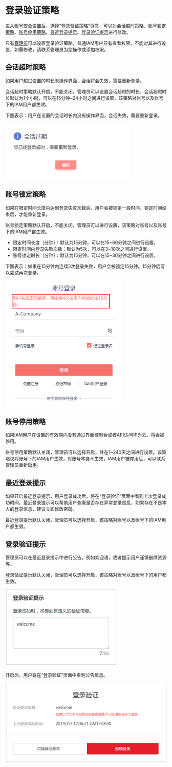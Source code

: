 # 登录验证策略<a name="iam_01_0704"></a>

[进入账号安全设置](账号安全设置概述.md#zh-cn_topic_0179263545_section113256158575)后，选择“登录验证策略”页签，可以对[会话超时策略](#zh-cn_topic_0176803438_section10968105732412)、[账号锁定策略](#zh-cn_topic_0176803438_section13189358)、[账号停用策略](#zh-cn_topic_0176803438_section1694311288250)、[最近登录提示](#zh-cn_topic_0176803438_section446533912253)、[登录验证提示](#zh-cn_topic_0176803438_section733474592515)进行修改。

只有[管理员](使用前必读.md)可以设置登录验证策略，普通IAM用户只有查看权限，不能对其进行设置，如需修改，请联系管理员为您操作或添加权限。

## 会话超时策略<a name="zh-cn_topic_0176803438_section10968105732412"></a>

如果用户超过设置的时长未操作界面，会话将会失效，需要重新登录。

会话超时策略默认开启，不能关闭，管理员可以设置会话超时的时长，会话超时时长默认为1个小时，可以在15分钟\~24小时之间进行设置，该策略对账号以及账号下的IAM用户都生效。

下图表示：用户在设置的会话时长内没有操作界面，会话失效，需要重新登录。

![](figures/zh-cn_image_0227295902.png)

## 账号锁定策略<a name="zh-cn_topic_0176803438_section13189358"></a>

如果在限定时间长度内达到登录失败次数后，用户会被锁定一段时间，锁定时间结束后，才能重新登录。

账号锁定策略默认开启，不能关闭，管理员可以进行设置，该策略对账号以及账号下的IAM用户都生效。

-   限定时间长度（分钟）：默认为15分钟，可以在15\~60分钟之间进行设置。
-   限定时间内登录失败次数：默认为5次，可以在3\~10次之间进行设置。
-   账号锁定时长（分钟）：默认为15分钟，可以在15\~30分钟之间进行设置。

下图表示：如果在15分钟内连续5次登录失败，用户会被锁定15分钟。15分钟后可以尝试再次登录。

![](figures/zh-cn_image_0227295903.png)

## 账号停用策略<a name="zh-cn_topic_0176803438_section1694311288250"></a>

如果IAM用户在设置的有效期内没有通过界面控制台或者API访问华为云，将会被停用。

账号停用策略默认关闭，管理员可以选择开启，并在1\~240天之间进行设置。该策略仅对账号下的IAM用户生效，对账号本身不生效，IAM用户被停用后，可以联系管理员重新启用。

## 最近登录提示<a name="zh-cn_topic_0176803438_section446533912253"></a>

如果开启最近登录提示，用户登录成功后，将在“登录验证“页面中看到上次登录成功时间，最近登录提示可以帮助用户查看是否存在异常登录信息，如果存在不是本人的登录信息，建议立即修改密码。

最近登录提示默认关闭，管理员可以选择开启，该策略对账号以及账号下的IAM用户都生效。

## 登录验证提示<a name="zh-cn_topic_0176803438_section733474592515"></a>

管理员可以在最近登录提示中进行公告，例如欢迎语，或者提示用户谨慎删除资源等。

登录验证提示默认关闭，管理员可以选择开启，该策略对账号以及账号下的用户都生效。

![](figures/zh-cn_image_0227295904.png)

开启后，用户将在“登录验证”页面中看到公告信息。

![](figures/zh-cn_image_0227295905.png)

